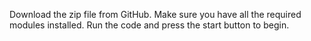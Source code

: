 Download the zip file from GitHub.
Make sure you have all the required modules installed.
Run the code and press the start button to begin.
